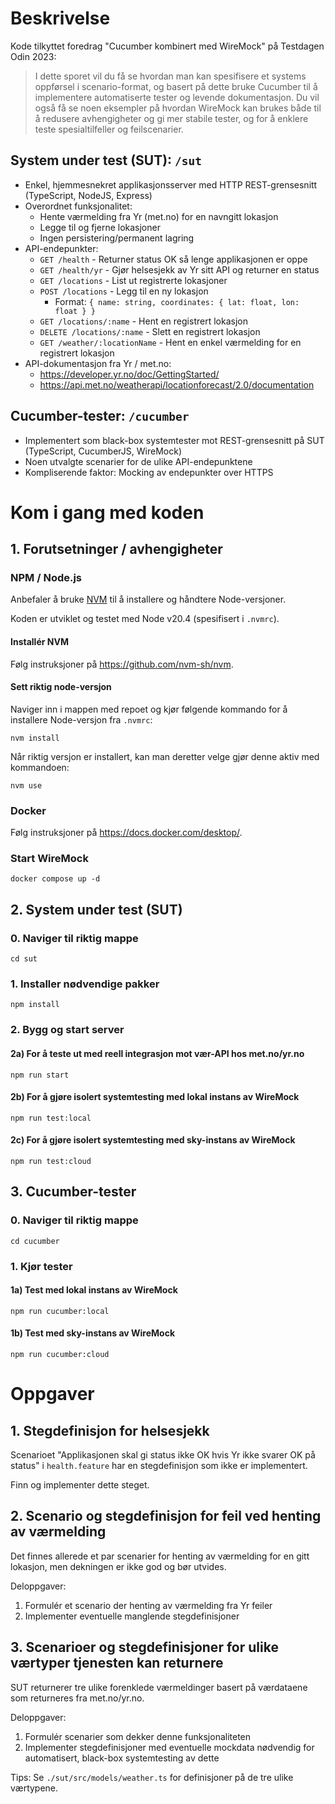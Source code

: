 # Beskrivelse
Kode tilkyttet foredrag "Cucumber kombinert med WireMock" på Testdagen Odin 2023:

> I dette sporet vil du få se hvordan man kan spesifisere et systems oppførsel i scenario-format, og basert på dette bruke 
> Cucumber til å implementere automatiserte tester og levende dokumentasjon.
> Du vil også få se noen eksempler på hvordan WireMock kan brukes både til å redusere avhengigheter og gi mer stabile tester, og 
> for å enklere teste spesialtilfeller og feilscenarier.

## System under test (SUT): `/sut`

* Enkel, hjemmesnekret applikasjonsserver med HTTP REST-grensesnitt (TypeScript, NodeJS, Express)
* Overordnet funksjonalitet:
    * Hente værmelding fra Yr (met.no) for en navngitt lokasjon
    * Legge til og fjerne lokasjoner
    * Ingen persistering/permanent lagring
* API-endepunkter:
    * `GET /health` - Returner status OK så lenge applikasjonen er oppe
    * `GET /health/yr` - Gjør helsesjekk av Yr sitt API og returner en status
    * `GET /locations` - List ut registrerte lokasjoner
    * `POST /locations` - Legg til en ny lokasjon
        * Format: `{ name: string, coordinates: { lat: float, lon: float } }`
    * `GET /locations/:name` - Hent en registrert lokasjon
    * `DELETE /locations/:name` - Slett en registrert lokasjon
    * `GET /weather/:locationName` - Hent en enkel værmelding for en registrert lokasjon
* API-dokumentasjon fra Yr / met.no:
    * https://developer.yr.no/doc/GettingStarted/
    * https://api.met.no/weatherapi/locationforecast/2.0/documentation

## Cucumber-tester: `/cucumber`
* Implementert som black-box systemtester mot REST-grensesnitt på SUT (TypeScript, CucumberJS, WireMock)
* Noen utvalgte scenarier for de ulike API-endepunktene
* Kompliserende faktor: Mocking av endepunkter over HTTPS

# Kom i gang med koden

## 1. Forutsetninger / avhengigheter
### NPM / Node.js
Anbefaler å bruke [NVM](https://github.com/nvm-sh/nvm) til å installere og håndtere Node-versjoner.

Koden er utviklet og testet med Node v20.4 (spesifisert i `.nvmrc`).

#### Installér NVM
Følg instruksjoner på https://github.com/nvm-sh/nvm.

#### Sett riktig node-versjon
Naviger inn i mappen med repoet og kjør følgende kommando for å installere Node-versjon fra `.nvmrc`:
```
nvm install
```
Når riktig versjon er installert, kan man deretter velge gjør denne aktiv med kommandoen:
```
nvm use
```

### Docker
Følg instruksjoner på https://docs.docker.com/desktop/.

### Start WireMock
```
docker compose up -d
```

## 2. System under test (SUT)
### 0. Naviger til riktig mappe
```
cd sut
```
### 1. Installer nødvendige pakker
```
npm install
```
### 2. Bygg og start server

#### 2a) For å teste ut med reell integrasjon mot vær-API hos met.no/yr.no
```
npm run start
```

#### 2b) For å gjøre isolert systemtesting med lokal instans av WireMock
```
npm run test:local
```
#### 2c) For å gjøre isolert systemtesting med sky-instans av WireMock
```
npm run test:cloud
```

## 3. Cucumber-tester
### 0. Naviger til riktig mappe
```
cd cucumber
```
### 1. Kjør tester

#### 1a) Test med lokal instans av WireMock
```
npm run cucumber:local
```
#### 1b) Test med sky-instans av WireMock
```
npm run cucumber:cloud
```

# Oppgaver
## 1. Stegdefinisjon for helsesjekk
Scenarioet "Applikasjonen skal gi status ikke OK hvis Yr ikke svarer OK på status" i `health.feature` har en stegdefinisjon som ikke er implementert.

Finn og implementer dette steget.

## 2. Scenario og stegdefinisjon for feil ved henting av værmelding
Det finnes allerede et par scenarier for henting av værmelding for en gitt lokasjon, men dekningen er ikke god og bør utvides.

Deloppgaver:
1. Formulér et scenario der henting av værmelding fra Yr feiler
2. Implementer eventuelle manglende stegdefinisjoner

## 3. Scenarioer og stegdefinisjoner for ulike værtyper tjenesten kan returnere
SUT returnerer tre ulike forenklede værmeldinger basert på værdataene som returneres fra met.no/yr.no.

Deloppgaver:
1. Formulér scenarier som dekker denne funksjonaliteten
2. Implementer stegdefinisjoner med eventuelle mockdata nødvendig for automatisert, black-box systemtesting av dette

Tips: Se `./sut/src/models/weather.ts` for definisjoner på de tre ulike værtypene.
